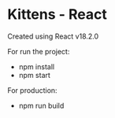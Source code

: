 # Kittens - React

Created using React v18.2.0

For run the project:
- npm install
- npm start

For production:
- npm run build
